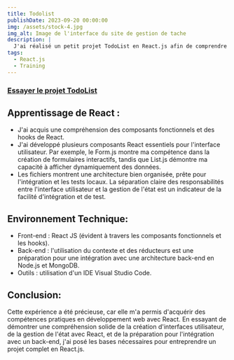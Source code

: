 ```yaml
---
title: Todolist
publishDate: 2023-09-20 00:00:00
img: /assets/stock-4.jpg
img_alt: Image de l'interface du site de gestion de tache 
description: |
  J'ai réalisé un petit projet TodoList en React.js afin de comprendre le fonctionnement de React, la gestion des états, et l'utilisation des hooks.
tags:
  - React.js
  - Training
---
```


### [Essayer le projet TodoList](https://todolist-kohl-two.vercel.app/)

## Apprentissage de React :

- J'ai acquis une compréhension des composants fonctionnels et des hooks de React.
- J'ai développé plusieurs composants React essentiels pour l'interface utilisateur. Par exemple, le Form.js montre ma compétence dans la création de formulaires interactifs, tandis que List.js démontre ma capacité à afficher dynamiquement des données.
- Les fichiers montrent une architecture bien organisée, prête pour l'intégration et les tests locaux. La séparation claire des responsabilités entre l'interface utilisateur et la gestion de l'état est un indicateur de la facilité d'intégration et de test.

## Environnement Technique:
- Front-end : React JS (évident à travers les composants fonctionnels et les hooks).
- Back-end : l'utilisation du contexte et des réducteurs est une préparation pour une intégration avec une architecture back-end en Node.js et MongoDB.
- Outils : utilisation d'un IDE Visual Studio Code.

## Conclusion:

Cette expérience a été précieuse, car elle m'a permis d'acquérir des compétences pratiques en développement web avec React. En essayant de démontrer une compréhension solide de la création d'interfaces utilisateur, de la gestion de l'état avec React, et de la préparation pour l'intégration avec un back-end, j'ai posé les bases nécessaires pour entreprendre un projet complet en React.js.
